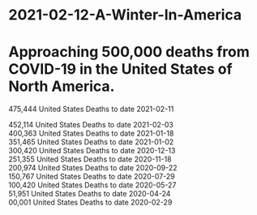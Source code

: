 # 2021-02-12-A-Winter-In-America

# Approaching 500,000 deaths from COVID-19 in the United States of North America.

475,444 United States Deaths to date 2021-02-11

452,114 United States Deaths to date 2021-02-03  
400,363 United States Deaths to date 2021-01-18  
351,465 United States Deaths to date 2021-01-02  
300,420 United States Deaths to date 2020-12-13  
251,355 United States Deaths to date 2020-11-18  
200,974 United States Deaths to date 2020-09-22  
150,767 United States Deaths to date 2020-07-29  
100,420 United States Deaths to date 2020-05-27  
 51,951 United States Deaths to date 2020-04-24  
 00,001 United States Deaths to date 2020-02-29
